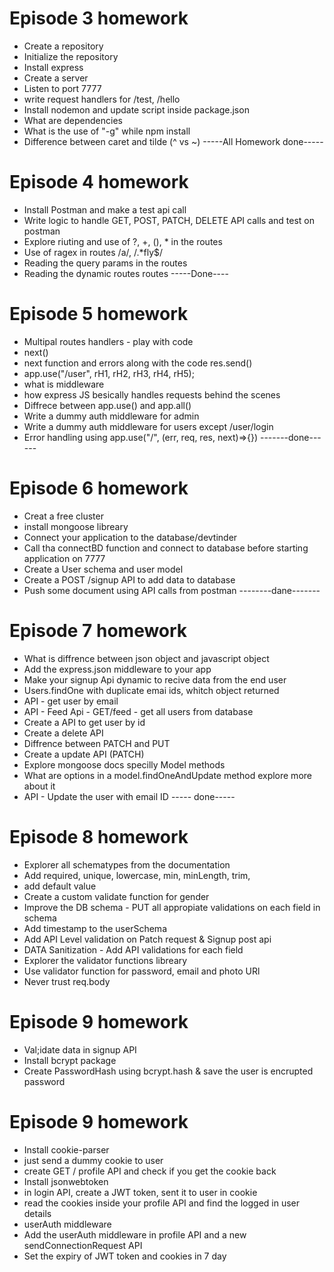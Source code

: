 # Episode 3 homework

- Create a repository
- Initialize the repository
- Install express
- Create a server
- Listen to port 7777
- write request handlers for /test, /hello
- Install nodemon and update script inside package.json
- What are dependencies
- What is the use of "-g" while npm install
- Difference between caret and tilde (^ vs ~)
  -----All Homework done-----

# Episode 4 homework

- Install Postman and make a test api call
- Write logic to handle GET, POST, PATCH, DELETE API calls and test on postman
- Explore riuting and use of ?, +, (), \* in the routes
- Use of ragex in routes /a/, /.\*fly$/
- Reading the query params in the routes
- Reading the dynamic routes routes
  -----Done----

# Episode 5 homework

- Multipal routes handlers - play with code
- next()
- next function and errors along with the code res.send()
- app.use("/user", rH1, rH2, rH3, rH4, rH5);
- what is middleware
- how express JS besically handles requests behind the scenes
- Diffrece between app.use() and app.all()
- Write a dummy auth middleware for admin
- Write a dummy auth middleware for users except /user/login
- Error handling using app.use("/", (err, req, res, next)=>{})
  -------done------

# Episode 6 homework

- Creat a free cluster
- install mongoose libreary
- Connect your application to the database/devtinder
- Call tha connectBD function and connect to database before starting application on 7777
- Create a User schema and user model
- Create a POST /signup API to add data to database
- Push some document using API calls from postman
  --------dane-------

# Episode 7 homework

- What is diffrence between json object and javascript object
- Add the express.json middleware to your app
- Make your signup Api dynamic to recive data from the end user
- Users.findOne with duplicate emai ids, whitch object returned
- API - get user by email
- API - Feed Api - GET/feed - get all users from database
- Create a API to get user by id
- Create a delete API
- Diffrence between PATCH and PUT
- Create a update API (PATCH)
- Explore mongoose docs specilly Model methods
- What are options in a model.findOneAndUpdate method explore more about it
- API - Update the user with email ID
  ----- done-----

# Episode 8 homework

- Explorer all schematypes from the documentation
- Add required, unique, lowercase, min, minLength, trim,
- add default value
- Create a custom validate function for gender
- Improve the DB schema - PUT all appropiate validations on each field in schema
- Add timestamp to the userSchema
- Add API Level validation on Patch request & Signup post api
- DATA Sanitization - Add API validations for each field
- Explorer the validator functions libreary
- Use validator function for password, email and photo URl
- Never trust req.body

# Episode 9 homework

- Val;idate data in signup API
- Install bcrypt package
- Create PasswordHash using bcrypt.hash & save the user is encrupted password

# Episode 9 homework

- Install cookie-parser
- just send a dummy cookie to user
- create GET / profile API and check if you get the cookie back
- Install jsonwebtoken
- in login API, create a JWT token, sent it to user in cookie
- read the cookies inside your profile API and find the logged in user details
- userAuth middleware
- Add the userAuth middleware in profile API and a new sendConnectionRequest API
- Set the expiry of JWT token and cookies in 7 day
